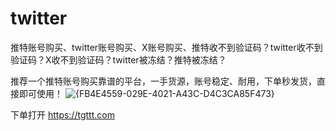 # twitter
推特账号购买、twitter账号购买、X账号购买、推特收不到验证码？twitter收不到验证码？X收不到验证码？twitter被冻结？推特被冻结？

推荐一个推特账号购买靠谱的平台，一手货源，账号稳定、耐用，下单秒发货，直接即可使用！
![{FB4E4559-029E-4021-A43C-D4C3CA85F473}](https://github.com/user-attachments/assets/07acbbf5-1978-4af5-87e3-57a8c8ad95b2)

下单打开 https://tgttt.com
